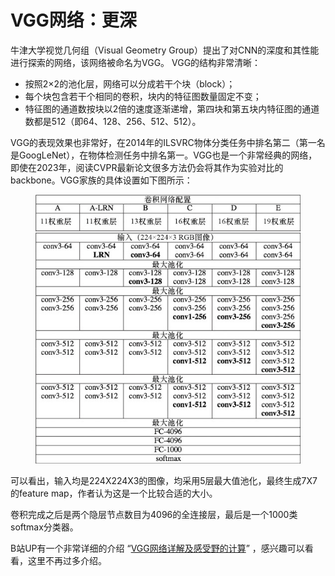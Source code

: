 # VGG网络：更深

牛津大学视觉几何组（Visual Geometry Group）提出了对CNN的深度和其性能进行探索的网络，该网络被命名为VGG。 VGG的结构非常清晰：

* 按照2×2的池化层，网络可以分成若干个块（block）；
* 每个块包含若干个相同的卷积，块内的特征图数量固定不变；
* 特征图的通道数按块以2倍的速度逐渐递增，第四块和第五块内特征图的通道数都是512（即64、128、256、512、512）。

VGG的表现效果也非常好，在2014年的ILSVRC物体分类任务中排名第二（第一名是GoogLeNet），在物体检测任务中排名第一。VGG也是一个非常经典的网络，即使在2023年，阅读CVPR最新论文很多方法仍会将其作为实验对比的backbone。VGG家族的具体设置如下图所示：

<figure><img src="../../.gitbook/assets/65c9d88252e07775dcd89cc2ee09e1da.jpg" alt=""><figcaption></figcaption></figure>

可以看出，输入均是224X224X3的图像，均采用5层最大值池化，最终生成7X7的feature map，作者认为这是一个比较合适的大小。

卷积完成之后是两个隐层节点数目为4096的全连接层，最后是一个1000类softmax分类器。

B站UP有一个非常详细的介绍 “[VGG网络详解及感受野的计算](https://www.bilibili.com/video/BV1q7411T7Y6)” ，感兴趣可以看看，这里不再过多介绍。
